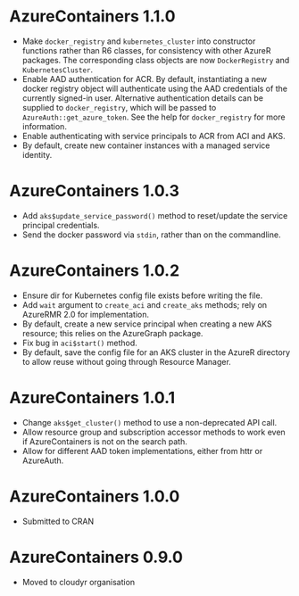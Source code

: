 # AzureContainers 1.1.0

* Make `docker_registry` and `kubernetes_cluster` into constructor functions rather than R6 classes, for consistency with other AzureR packages. The corresponding class objects are now `DockerRegistry` and `KubernetesCluster`.
* Enable AAD authentication for ACR. By default, instantiating a new docker registry object will authenticate using the AAD credentials of the currently signed-in user. Alternative authentication details can be supplied to `docker_registry`, which will be passed to `AzureAuth::get_azure_token`. See the help for `docker_registry` for more information.
* Enable authenticating with service principals to ACR from ACI and AKS.
* By default, create new container instances with a managed service identity.

# AzureContainers 1.0.3

* Add `aks$update_service_password()` method to reset/update the service principal credentials.
* Send the docker password via `stdin`, rather than on the commandline.

# AzureContainers 1.0.2

* Ensure dir for Kubernetes config file exists before writing the file.
* Add `wait` argument to `create_aci` and `create_aks` methods; rely on AzureRMR 2.0 for implementation.
* By default, create a new service principal when creating a new AKS resource; this relies on the AzureGraph package.
* Fix bug in `aci$start()` method.
* By default, save the config file for an AKS cluster in the AzureR directory to allow reuse without going through Resource Manager.

# AzureContainers 1.0.1

* Change `aks$get_cluster()` method to use a non-deprecated API call.
* Allow resource group and subscription accessor methods to work even if AzureContainers is not on the search path.
* Allow for different AAD token implementations, either from httr or AzureAuth.

# AzureContainers 1.0.0

* Submitted to CRAN

# AzureContainers 0.9.0

* Moved to cloudyr organisation

